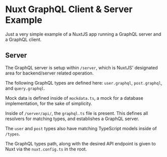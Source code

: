 # Nuxt GraphQL Client & Server Example

Just a very simple example of a NuxtJS app running a GraphQL server and a GraphQL client.

## Server

The GraphQL server is setup within `/server`, which is NuxtJS' designated area for backend/server related operation.

The following GraphQL types are defined here: `user.graphql`, `post.graphql`, and `query.graphql`.

Mock data is defined inside of `mockdata.ts`, a mock for a database implementation, for the sake of simplicity.

Inside of `/server/api/`, the `graphql.ts` file is present. This defines all resolvers for matching types, and
establishes a GraphQL server.

The `user` and `post` types also have matching TypeScript models inside of `/types`.

The GraphQL types path, along with the desired API endpoint is given to Nuxt via the `nuxt.config.ts` in the root.
